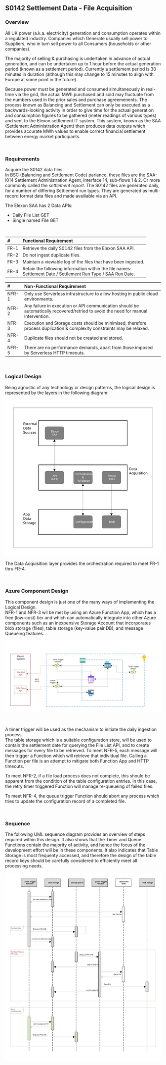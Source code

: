 ## S0142 Settlement Data - File Acquisition
### Overview  
All UK power (a.k.a. electricity) generation and consumption operates within a regulated industry.  Companies which Generate usually sell power to Suppliers, who in turn sell power to all Consumers (households or other companies).  

The majority of selling & purchasing is undertaken in advance of actual generation, and can be undertaken up to 1 hour before the actual generation period (known as a settlement period).  Currently a settlement period is 30 minutes in duration (although this may change to 15 minutes to align with Europe at some point in the future).

Because power must be generated and consumed simultaneously in real-time via the grid, the actual MWh purchased and sold may fluctuate from the numbers used in the prior sales and purchase agreemenents.  The process known as Balancing and Settlement can only be executed as a backwards-looking activity in order to give time for the actual generation and consumption figures to be gathered (meter readings of various types) and sent to the Elexon settlement IT system.  This system, known as the SAA (Settlement Administration Agent) then produces data outputs which provides accurate MWh values to enable correct financial settlement between energy market participants.  

</br>

### Requirements 
Acquire the S0142 data files.    
In BSC (Balancing and Settlement Code) parlance, these files are the SAA-I014 Settlement Administration Agent, Interface 14, sub-flows 1 & 2.  Or more commonly called the *settlement report*.  The S0142 files are generated daily, for a number of differing Settlement run types.  They are generated as multi-record format data files and made availiable via an API.

The Elexon SAA has 2 Data APIs:
- Daily File List GET
- Single named File GET

</br>

| # | Functional Requirement |
|:-------------|:--------------|
| FR-1 | Retrieve the daily S0142 files from the Elexon SAA API. |
| FR-2 | Do not ingest duplicate files. |
| FR-3 | Maintain a viewable log of the files that have been ingested. |
| FR-4 | Retain the following information within the file names: </br> Settlement Date / Settlement Run Type / SAA Run Date. |

| # | Non-Functional Requirement |
|:-------------|:--------------|
| NFR-1 | Only use Serverless infrastructure to allow hosting in public cloud environments.|
| NFR-2 | Any failure in execution or API communication should be automatically recovered/retried to avoid the need for manual intervention. |
| NFR-3 | Execution and Storage costs should be minimised, therefore process duplication & complexity constraints may be relaxed. |
| NFR-4 | Duplicate files should not be created and stored. |
| NFR-5 | There are no performance demands, apart from those imposed by Serverless HTTP timeouts. |  


</br>

### Logical Design  
Being agnostic of any technology or design patterns, the logical design is represented by the layers in the following diagram:  

![Logical Design](images/acquisition-Logical.svg)

The Data Acquisition layer provides the orchestration required to meet FR-1 thru FR-4.  

</br>

### Azure Component Design
This component design is just one of the many ways of implementing the Logical Design.   
NFR-1 and NFR-3 wil be met by using an Azure Function App, which has a free (low-cost) tier and which can automatically integrate into other Azure components such as an inexpensive Storage Account that incorporates blob storage (files), table storage (key-value pair DB), and message Queueing features.  

![Azure Component Design](images/acquisition-Component.svg?raw=true)

</br>

A timer trigger will be used as the mechanism to initiate the daily ingestion process.  
The table storage which is a suitable configuration store, will be used to contain the settlement date for querying the File List API, and to create messages for every file to be retrieved.  To meet NFR-5, each message will then trigger a Function which will retrieve that individual file.  Calling a Function per file is an attempt to mitigate both Function App and HTTP timeouts.  
  
To meet NFR-2, if a file load process does not complete, this should be apparent from the condition of the table configuration entries.  In this case, the retry timer triggered Function will manage re-queueing of failed files. 

To meet NFR-4, the queue trigger Function should abort any process which tries to update the configuration record of a completed file. 

</br>

### Sequence
The following UML sequence diagram provides an overview of steps required within this design.  It also shows that the Timer and Queue Functions contain the majority of activity, and hence the focus of the development effort will be in these components.  It also indicates that Table Storage is most frequenty accessed, and therefore the design of the table record keys should be carefully considered to efficiently meet all processing needs.  

![Sequence Diagram](images/acquisition-Sequence.svg)






